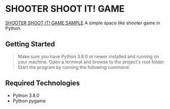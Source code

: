 # SHOOTER SHOOT IT! GAME
[SHOOTER SHOOT IT! GAME SAMPLE](img.png)
A simple space like shooter game in Python.

## Getting Started

> Make sure you have Python 3.8.0 or newer installed and running on your machine. Open a terminal and browse to the project's root folder. Start the program by running the following command.


## Required Technologies

* Python 3.8.0
* Python pygame
